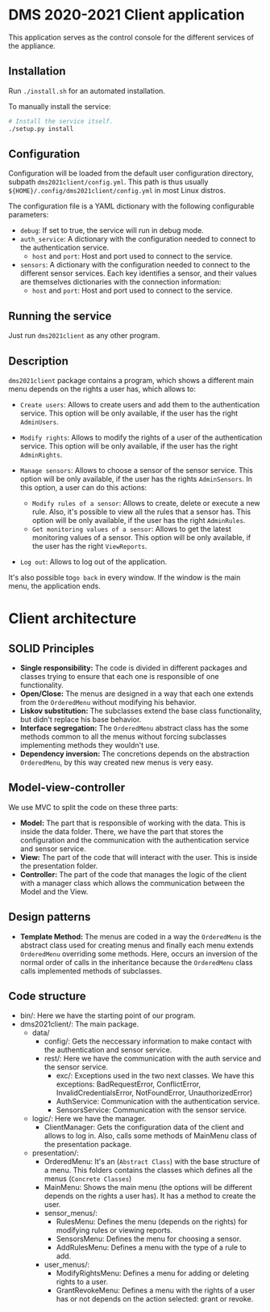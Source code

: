 # DMS 2020-2021 Client application

This application serves as the control console for the different services of the appliance.

## Installation

Run `./install.sh` for an automated installation.

To manually install the service:

```bash
# Install the service itself.
./setup.py install
```

## Configuration

Configuration will be loaded from the default user configuration directory, subpath `dms2021client/config.yml`. This path is thus usually `${HOME}/.config/dms2021client/config.yml` in most Linux distros.

The configuration file is a YAML dictionary with the following configurable parameters:

- `debug`: If set to true, the service will run in debug mode.
- `auth_service`: A dictionary with the configuration needed to connect to the authentication service.
  - `host` and `port`: Host and port used to connect to the service.
- `sensors`: A dictionary with the configuration needed to connect to the different sensor services. Each key identifies a sensor, and their values are themselves dictionaries with the connection information:
  - `host` and `port`: Host and port used to connect to the service.

## Running the service

Just run `dms2021client` as any other program.

## Description

`dms2021client` package contains a program, which shows a different main menu depends on the rights a user has, which allows to:

  - `Create users`: Allows to create users and add them to the authentication service. This option will be only available, if the user has the right `AdminUsers`.

  - `Modify rights`: Allows to modify the rights of a user of the authentication service. This option will be only available, if the user has the right `AdminRights`.

  - `Manage sensors`: Allows to choose a sensor of the sensor service. This option will be only available, if the user has the rights `AdminSensors`. In this option, a user can do this actions:
    - `Modify rules of a sensor`: Allows to create, delete or execute a new rule. Also, it's possible to view all the rules that a sensor has. This option will be only available, if the user has the right `AdminRules`.
    - `Get monitoring values of a sensor`: Allows to get the latest monitoring values of a sensor. This option will be only available, if the user has the right `ViewReports`.

  - `Log out`: Allows to log out of the application.

It's also possible to`go back` in every window. If the window is the main menu, the application ends.

# Client architecture

## SOLID Principles
- **Single responsibility:** The code is divided in different packages and classes trying to ensure that each one is responsible of one functionality.
- **Open/Close:** The menus are designed in a way that each one extends from the `OrderedMenu` without modifying his behavior.
- **Liskov substitution:** The subclasses extend the base class functionality, but didn't replace his base behavior.
- **Interface segregation:** The `OrderedMenu` abstract class has the some methods common to all the menus without forcing subclasses implementing methods they wouldn't use.
- **Dependency inversion:** The concretions depends on the abstraction `OrderedMenu`, by this way created new menus is very easy.

## Model-view-controller
We use MVC to split the code on these three parts:
- **Model:** The part that is responsible of working with the data. This is inside the data folder. There, we have the part that stores the configuration and the communication with the authentication service and sensor service.
- **View:** The part of the code that will interact with the user. This is inside the presentation folder.
- **Controller:** The part of the code that manages the logic of the client with a manager class which allows the communication between the Model and the View.

## Design patterns
- **Template Method:** The menus are coded in a way the `OrderedMenu` is the abstract class used for creating menus and finally each menu extends `OrderedMenu` overriding some methods. Here, occurs an inversion of the normal order of calls in the inheritance because the `OrderedMenu` class calls implemented methods of subclasses.

## Code structure
- bin/: Here we have the starting point of our program.
- dms2021client/: The main package.
  - data/
    - config/: Gets the neccessary information to make contact with the authentication and sensor service.
    - rest/: Here we have the communication with the auth service and the sensor service.
        - exc/: Exceptions used in the two next classes. We have this exceptions: BadRequestError, ConflictError, InvalidCredentialsError, NotFoundError, UnauthorizedError)
        - AuthService: Communication with the authentication service.
        - SensorsService: Communication with the sensor service.
  - logic/: Here we have the manager.
    - ClientManager: Gets the configuration data of the client and allows to log in. Also, calls some methods of MainMenu class of the presentation package.
  - presentation/:
      - OrderedMenu: It's an (`Abstract Class`) with the base structure of a menu.
    This folders contains the classes which defines all the menus (`Concrete Classes`)
      - MainMenu: Shows the main menu (the options will be different depends on the rights a user has). It has a method to create the user.
      - sensor_menus/:
          - RulesMenu: Defines the menu (depends on the rights) for modifying rules or viewing reports.
          - SensorsMenu: Defines the menu for choosing a sensor.
          - AddRulesMenu: Defines a menu with the type of a rule to add.
      - user_menus/:
          - ModifyRightsMenu: Defines a menu for adding or deleting rights to a user.
          - GrantRevokeMenu: Defines a menu with the rights of a user has or not depends on the action selected: grant or revoke.
    




